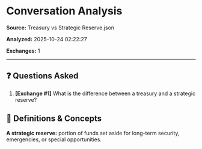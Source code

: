 # Conversation Analysis

**Source:** Treasury vs Strategic Reserve.json

**Analyzed:** 2025-10-24 02:22:27

**Exchanges:** 1

---

## ❓ Questions Asked

1. **[Exchange #1]** What is the difference between a treasury and a strategic reserve?

## 📖 Definitions & Concepts

**A strategic reserve:** portion of funds set aside for long-term security, emergencies, or special opportunities.

